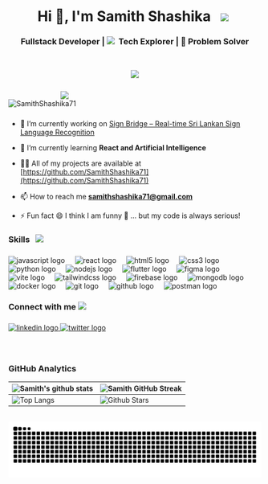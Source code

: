 <h1 align="center">Hi 👋, I'm Samith Shashika  
    &nbsp <img src="https://github.com/Anmol-Baranwal/Cool-GIFs-For-GitHub/assets/74038190/7bb1e704-6026-48f9-8435-2f4d40101348" width="75">&nbsp;</h1>

###

<h3 align="center">Fullstack Developer | 
  <img src="https://github.com/Anmol-Baranwal/Cool-GIFs-For-GitHub/assets/74038190/2c0eef4b-7b75-42bd-9722-4bea97a2d532" width="30">&nbsp; Tech Explorer | 🎨 Problem Solver</h3>
  </br>

<p align="center">
	<a href="https://github.com/SamithShashika71">
		<img src="https://readme-typing-svg.herokuapp.com?lines=Software+Engineering+Undergraduate;Full+Stack+Developer;AI+and+Mobile+Apps&center=true&width=380&height=45">
	</a>
</p>

###

<img align="right" src="https://user-images.githubusercontent.com/74038190/229223263-cf2e4b07-2615-4f87-9c38-e37600f8381a.gif" width="400">

<p align="left"> <img src="https://komarev.com/ghpvc/?username=SamithShashika71&label=Profile%20views&color=0e75b6&style=flat" alt="SamithShashika71" /> </p>

###

- 🔭 I’m currently working on [Sign Bridge – Real-time Sri Lankan Sign Language Recognition](https://github.com/SamithShashika71/Sign-Bridge)  

- 🌱 I’m currently learning **React and Artificial Intelligence**  

- 👨‍💻 All of my projects are available at [https://github.com/SamithShashika71](https://github.com/SamithShashika71)

- 📫 How to reach me **samithshashika71@gmail.com**

- ⚡ Fun fact 😄 I think I am funny 🤖 … but my code is always serious!

###

### Skills &nbsp; <img src = "https://media2.giphy.com/media/QssGEmpkyEOhBCb7e1/giphy.gif" width = 32px> 

###

<div align="left">
  <img src="https://cdn.jsdelivr.net/gh/devicons/devicon/icons/javascript/javascript-original.svg" height="30" alt="javascript logo"  />
  <img width="12" />
  <img src="https://skillicons.dev/icons?i=react" height="30" alt="react logo"  />
  <img width="12" />
  <img src="https://cdn.jsdelivr.net/gh/devicons/devicon/icons/html5/html5-original.svg" height="30" alt="html5 logo"  />
  <img width="12" />
  <img src="https://cdn.jsdelivr.net/gh/devicons/devicon/icons/css3/css3-original.svg" height="30" alt="css3 logo"  />
  <img width="12" />
  <img src="https://cdn.jsdelivr.net/gh/devicons/devicon/icons/python/python-original.svg" height="30" alt="python logo"  />
  <img width="12" />
  <img src="https://cdn.jsdelivr.net/gh/devicons/devicon/icons/nodejs/nodejs-original.svg" height="30" alt="nodejs logo"  />
  <img width="12" />
  <img src="https://cdn.jsdelivr.net/gh/devicons/devicon/icons/flutter/flutter-original.svg" height="30" alt="flutter logo"  />
  <img width="12" />
  <img src="https://cdn.jsdelivr.net/gh/devicons/devicon/icons/figma/figma-original.svg" height="30" alt="figma logo"  />
  <img width="12" />
  <img src="https://skillicons.dev/icons?i=vite" height="30" alt="vite logo"  />
  <img width="12" />
  <img src="https://skillicons.dev/icons?i=tailwind" height="30" alt="tailwindcss logo"  />
  <img width="12" />
  <img src="https://cdn.jsdelivr.net/gh/devicons/devicon/icons/firebase/firebase-plain.svg" height="30" alt="firebase logo"  />
  <img width="12" />
  <img src="https://cdn.jsdelivr.net/gh/devicons/devicon/icons/mongodb/mongodb-original.svg" height="30" alt="mongodb logo"  />
  <img width="12" />
  <img src="https://skillicons.dev/icons?i=docker" height="30" alt="docker logo"  />
  <img width="12" />
  <img src="https://skillicons.dev/icons?i=git" height="30" alt="git logo"  />
  <img width="12" />
  <img src="https://skillicons.dev/icons?i=github" height="30" alt="github logo"  />
  <img width="12" />
  <img src="https://skillicons.dev/icons?i=postman" height="30" alt="postman logo"  />
</div>

###

### Connect with me <img src='https://raw.githubusercontent.com/ShahriarShafin/ShahriarShafin/main/Assets/handshake.gif' width="100px"> 

###

<div align="left">
  <a href="https://www.linkedin.com/in/samithshashika71/" target="_blank">
    <img src="https://raw.githubusercontent.com/maurodesouza/profile-readme-generator/master/src/assets/icons/social/linkedin/default.svg" width="52" height="40" alt="linkedin logo"  />
  </a>
  <a href="https://x.com/samithshashika71" target="_blank">
    <img src="https://raw.githubusercontent.com/maurodesouza/profile-readme-generator/master/src/assets/icons/social/twitter/default.svg" width="52" height="40" alt="twitter logo"  />
  </a>
</div>

###

<br clear="both">

### GitHub Analytics 

| ![Samith's github stats](https://github-readme-stats.vercel.app/api?username=SamithShashika71&show_icons=true&theme=tokyonight) | ![Samith GitHub Streak](https://github-readme-streak-stats.herokuapp.com/?user=SamithShashika71&theme=tokyonight) |
| --- | --- |
| ![Top Langs](https://github-readme-stats.vercel.app/api/top-langs/?username=SamithShashika71&theme=tokyonight) | ![Github Stars](https://github-readme-stats.vercel.app/api?username=SamithShashika71&show_icons=true&locale=en&count_private=true&hide_rank=true&custom_title=My%20GitHub%20Stats&disable_animations=true&theme=tokyonight) |

<br clear="both">

<img src="https://raw.githubusercontent.com/UlinduRasantha/UlinduRasantha/output/snake.svg" alt="Snake animation" />  
